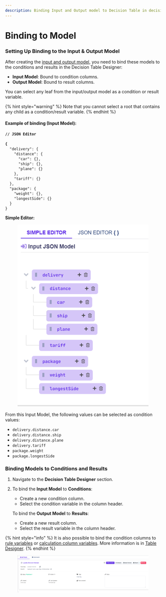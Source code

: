 ```yaml
---
description: Binding Input and Output model to Decision Table in decision table designer.
---
```


# Binding to Model

### Setting Up Binding to the Input & Output Model

After creating the [input and output model](../common-rule-features/input-and-output/), you need to bind these models to the conditions and results in the Decision Table Designer:

* **Input Model**: Bound to condition columns.
* **Output Model**: Bound to result columns.

You can select any leaf from the input/output model as a condition or result variable.

{% hint style="warning" %}
Note that you cannot select a root that contains any child as a condition/result variable.
{% endhint %}

#### Example of binding (Input Model):

<pre class="language-javascript"><code class="lang-javascript"><strong>// JSON Editor
</strong><strong>
</strong><strong>{
</strong>  "delivery": {
    "distance": {
      "car": {},
      "ship": {},
      "plane": {}
    },
    "tariff": {}
  },
  "package": {
    "weight": {},
    "longestSide": {}
  }
}
</code></pre>

**Simple Editor:**

<figure><img src="../../.gitbook/assets/simple editor (1).png" alt=""><figcaption></figcaption></figure>

From this Input Model, the following values can be selected as condition values:

* `delivery.distance.car`
* `delivery.distance.ship`
* `delivery.distance.plane`
* `delivery.tariff`
* `package.weight`
* `package.longestSide`

### Binding Models to Conditions and Results

1. Navigate to the **Decision Table Designer** section.
2.  To bind the **Input Model** to **Conditions**:

    * Create a new condition column.
    * Select the condition variable in the column header.

    To bind the **Output Model** to **Results**:

    * Create a new result column.
    * Select the result variable in the column header.

{% hint style="info" %}
It is also possible to bind the condition columns to[ rule variables](../common-rule-features/rule-variables.md) or [calculation column variables](decision-table-designer/#select-column-value). More information is in [Table Designer](decision-table-designer/#select-value-from-input-model).
{% endhint %}

<figure><img src="../../.gitbook/assets/binding.gif" alt=""><figcaption></figcaption></figure>

